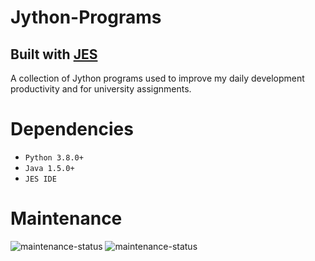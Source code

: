 # Jython-Programs
## Built with <a href="https://github.com/gatech-csl/jes"> JES </a>
A collection of Jython programs used to improve my daily development productivity and for university assignments.
# Dependencies
- `Python 3.8.0+`
- `Java 1.5.0+`
- `JES IDE`
# Maintenance
![maintenance-status](https://img.shields.io/badge/maintenance-as--is-yellow.svg) ![maintenance-status](https://img.shields.io/badge/maintenance-deprecated-red.svg)
